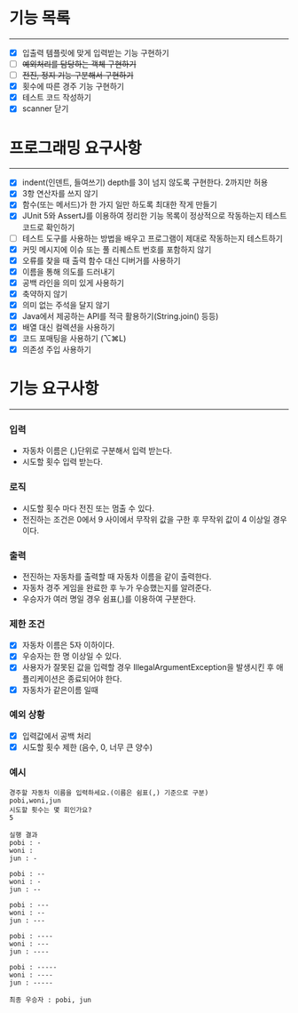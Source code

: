 # 기능 목록
***
- [x] 입출력 템플릿에 맞게 입력받는 기능 구현하기
- [ ] ~~예외처리를 담당하는 객체 구현하기~~
- [ ] ~~전진, 정지 기능 구분해서 구현하기~~
- [x] 횟수에 따른 경주 기능 구현하기
- [x] 테스트 코드 작성하기
- [x] scanner 닫기

# 프로그래밍 요구사항
***
- [x] indent(인덴트, 들여쓰기) depth를 3이 넘지 않도록 구현한다. 2까지만 허용
- [x] 3항 연산자를 쓰지 않기
- [x] 함수(또는 메서드)가 한 가지 일만 하도록 최대한 작게 만들기
- [x] JUnit 5와 AssertJ를 이용하여 정리한 기능 목록이 정상적으로 작동하는지 테스트 코드로 확인하기
- [ ] 테스트 도구를 사용하는 방법을 배우고 프로그램이 제대로 작동하는지 테스트하기
- [x] 커밋 메시지에 이슈 또는 풀 리퀘스트 번호를 포함하지 않기
- [x] 오류를 찾을 때 출력 함수 대신 디버거를 사용하기
- [x] 이름을 통해 의도를 드러내기
- [x] 공백 라인을 의미 있게 사용하기
- [x] 축약하지 않기
- [x] 의미 없는 주석을 달지 않기
- [x] Java에서 제공하는 API를 적극 활용하기(String.join() 등등)
- [x] 배열 대신 컬렉션을 사용하기
- [x] 코드 포매팅을 사용하기 (⌥⌘L)
- [x] 의존성 주입 사용하기

# 기능 요구사항
***

### 입력
- 자동차 이름은 (,)단위로 구분해서 입력 받는다.
- 시도할 횟수 입력 받는다.

### 로직
- 시도할 횟수 마다 전진 또는 멈출 수 있다.
- 전진하는 조건은 0에서 9 사이에서 무작위 값을 구한 후 무작위 값이 4 이상일 경우이다.

### 출력
- 전진하는 자동차를 출력할 때 자동차 이름을 같이 출력한다.
- 자동차 경주 게임을 완료한 후 누가 우승했는지를 알려준다.
- 우승자가 여러 명일 경우 쉼표(,)를 이용하여 구분한다.

### 제한 조건
- [x] 자동차 이름은 5자 이하이다.
- [x] 우승자는 한 명 이상일 수 있다.
- [x] 사용자가 잘못된 값을 입력할 경우 IllegalArgumentException을 발생시킨 후 애플리케이션은 종료되어야 한다.
- [x] 자동차가 같은이름 일때

### 예외 상황
- [x] 입력값에서 공백 처리
- [x] 시도할 횟수 제한 (음수, 0, 너무 큰 양수)

### 예시
```
경주할 자동차 이름을 입력하세요.(이름은 쉼표(,) 기준으로 구분)
pobi,woni,jun
시도할 횟수는 몇 회인가요?
5

실행 결과
pobi : -
woni : 
jun : -

pobi : --
woni : -
jun : --

pobi : ---
woni : --
jun : ---

pobi : ----
woni : ---
jun : ----

pobi : -----
woni : ----
jun : -----

최종 우승자 : pobi, jun
```




